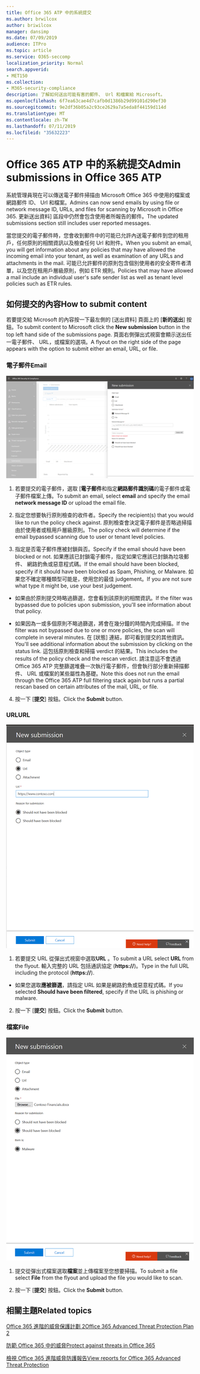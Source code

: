 ```yaml
---
title: Office 365 ATP 中的系統提交
ms.author: brwilcox
author: briwilcox
manager: dansimp
ms.date: 07/09/2019
audience: ITPro
ms.topic: article
ms.service: O365-seccomp
localization_priority: Normal
search.appverid:
- MET150
ms.collection:
- M365-security-compliance
description: 了解如何送出可能有害的郵件、 Url 和檔案給 Microsoft。
ms.openlocfilehash: 6f7ea63cae4d7cafb0d1386b29d99101d290ef30
ms.sourcegitcommit: 9e2df36b05a2c93ce2629a7a5eda8f44159d114d
ms.translationtype: MT
ms.contentlocale: zh-TW
ms.lasthandoff: 07/11/2019
ms.locfileid: "35632223"
---
```

# <a name="admin-submissions-in-office-365-atp"></a><span data-ttu-id="614c3-103">Office 365 ATP 中的系統提交</span><span class="sxs-lookup"><span data-stu-id="614c3-103">Admin submissions in Office 365 ATP</span></span>

<span data-ttu-id="614c3-104">系統管理員現在可以傳送電子郵件掃描由 Microsoft Office 365 中使用的檔案或網路郵件 ID、 Url 和檔案。</span><span class="sxs-lookup"><span data-stu-id="614c3-104">Admins can now send emails by using file or network message ID, URLs, and files for scanning by Microsoft in Office 365.</span></span> <span data-ttu-id="614c3-105">更新送出資料] 區段中仍然會包含使用者所報告的郵件。</span><span class="sxs-lookup"><span data-stu-id="614c3-105">The updated submissions section still includes user reported messages.</span></span> 

<span data-ttu-id="614c3-106">當您提交的電子郵件時，您會收到郵件中的可能已允許內送電子郵件到您的租用戶，任何原則的相關資訊以及檢查任何 Url 和附件。</span><span class="sxs-lookup"><span data-stu-id="614c3-106">When you submit an email, you will get information about any policies that may have allowed the incoming email into your tenant, as well as examination of any URLs and attachments in the mail.</span></span> <span data-ttu-id="614c3-107">可能已允許郵件的原則包含個別使用者的安全寄件者清單，以及您在租用戶層級原則，例如 ETR 規則。</span><span class="sxs-lookup"><span data-stu-id="614c3-107">Policies that may have allowed a mail include an individual user's safe sender list as well as tenant level policies such as ETR rules.</span></span> 


## <a name="how-to-submit-content"></a><span data-ttu-id="614c3-108">如何提交的內容</span><span class="sxs-lookup"><span data-stu-id="614c3-108">How to submit content</span></span>

<span data-ttu-id="614c3-109">若要提交給 Microsoft 的內容按一下最左側的 [送出資料] 頁面上的 [**新的送出**] 按鈕。</span><span class="sxs-lookup"><span data-stu-id="614c3-109">To submit content to Microsoft click the **New submission** button in the top left hand side of the submissions page.</span></span> <span data-ttu-id="614c3-110">頁面右側彈出式視窗會顯示送出任一電子郵件、 URL，或檔案的選項。</span><span class="sxs-lookup"><span data-stu-id="614c3-110">A flyout on the right side of the page appears with the option to submit either an email, URL, or file.</span></span> 

### <a name="email"></a><span data-ttu-id="614c3-111">電子郵件</span><span class="sxs-lookup"><span data-stu-id="614c3-111">Email</span></span>
![電子郵件送出範例](media/submission-flyout-email.PNG)
1. <span data-ttu-id="614c3-113">若要提交的電子郵件，選取 [**電子郵件**和指定**網路郵件識別碼**的電子郵件或電子郵件檔案上傳。</span><span class="sxs-lookup"><span data-stu-id="614c3-113">To submit an email, select **email** and specify the email **network message ID** or upload the email file.</span></span> 

2. <span data-ttu-id="614c3-114">指定您想要執行原則檢查的收件者。</span><span class="sxs-lookup"><span data-stu-id="614c3-114">Specify the recipient(s) that you would like to run the policy check against.</span></span> <span data-ttu-id="614c3-115">原則檢查會決定電子郵件是否略過掃描由於使用者或租用戶層級原則。</span><span class="sxs-lookup"><span data-stu-id="614c3-115">The policy check will determine if the email bypassed scanning due to user or tenant level policies.</span></span> 

3. <span data-ttu-id="614c3-116">指定是否電子郵件應被封鎖與否。</span><span class="sxs-lookup"><span data-stu-id="614c3-116">Specify if the email should have been blocked or not.</span></span> <span data-ttu-id="614c3-117">如果應該已封鎖電子郵件，指定如果它應該已封鎖為垃圾郵件、 網路釣魚或惡意程式碼。</span><span class="sxs-lookup"><span data-stu-id="614c3-117">If the email should have been blocked, specify if it should have been blocked as Spam, Phishing, or Malware.</span></span> <span data-ttu-id="614c3-118">如果您不確定哪種類型可能是，使用您的最佳 judgement。</span><span class="sxs-lookup"><span data-stu-id="614c3-118">If you are not sure what type it might be, use your best judgement.</span></span>  

* <span data-ttu-id="614c3-119">如果由於原則提交時略過篩選，您會看到該原則的相關資訊。</span><span class="sxs-lookup"><span data-stu-id="614c3-119">If the filter was bypassed due to policies upon submission, you'll see information about that policy.</span></span>

* <span data-ttu-id="614c3-120">如果因為一或多個原則不略過篩選，將會在幾分鐘的時間內完成掃描。</span><span class="sxs-lookup"><span data-stu-id="614c3-120">If the filter was not bypassed due to one or more policies, the scan will complete in several minutes.</span></span> <span data-ttu-id="614c3-121">在 [狀態] 連結，即可看到提交的其他資訊。</span><span class="sxs-lookup"><span data-stu-id="614c3-121">You'll see additional information about the submission by clicking on the status link.</span></span> <span data-ttu-id="614c3-122">這包括原則檢查和掃描 verdict 的結果。</span><span class="sxs-lookup"><span data-stu-id="614c3-122">This includes the results of the policy check and the rescan verdict.</span></span> <span data-ttu-id="614c3-123">請注意這不會透過 Office 365 ATP 完整篩選堆疊一次執行電子郵件，但會執行部分重新掃描郵件、 URL 或檔案的某些屬性為基礎。</span><span class="sxs-lookup"><span data-stu-id="614c3-123">Note this does not run the email through the Office 365 ATP full filtering stack again but runs a partial rescan based on certain attributes of the mail, URL, or file.</span></span> 

4. <span data-ttu-id="614c3-124">按一下 [**提交**] 按鈕。</span><span class="sxs-lookup"><span data-stu-id="614c3-124">Click the **Submit** button.</span></span>

### <a name="url"></a><span data-ttu-id="614c3-125">URL</span><span class="sxs-lookup"><span data-stu-id="614c3-125">URL</span></span>
![電子郵件送出範例](media/submission-url-flyout.png)
1. <span data-ttu-id="614c3-127">若要提交 URL 從彈出式視窗中選取**URL** 。</span><span class="sxs-lookup"><span data-stu-id="614c3-127">To submit a URL select **URL** from the flyout.</span></span> <span data-ttu-id="614c3-128">輸入完整的 URL 包括通訊協定 (**https://**)。</span><span class="sxs-lookup"><span data-stu-id="614c3-128">Type in the full URL including the protocol (**https://**).</span></span> 

* <span data-ttu-id="614c3-129">如果您選取**應被篩選**，請指定 URL 如果是網路釣魚或惡意程式碼。</span><span class="sxs-lookup"><span data-stu-id="614c3-129">If you selected **Should have been filtered**, specify if the URL is phishing or malware.</span></span>

2. <span data-ttu-id="614c3-130">按一下 [**提交**] 按鈕。</span><span class="sxs-lookup"><span data-stu-id="614c3-130">Click the **Submit** button.</span></span> 


### <a name="file"></a><span data-ttu-id="614c3-131">檔案</span><span class="sxs-lookup"><span data-stu-id="614c3-131">File</span></span>
![電子郵件送出範例](media/submission-file-flyout.PNG)
1. <span data-ttu-id="614c3-133">提交從彈出式檔案選取**檔案**並上傳檔案至您想要掃描。</span><span class="sxs-lookup"><span data-stu-id="614c3-133">To submit a file select **File** from the flyout and upload the file you would like to scan.</span></span> 

2. <span data-ttu-id="614c3-134">按一下 [**提交**] 按鈕。</span><span class="sxs-lookup"><span data-stu-id="614c3-134">Click the **Submit** button.</span></span>


## <a name="related-topics"></a><span data-ttu-id="614c3-135">相關主題</span><span class="sxs-lookup"><span data-stu-id="614c3-135">Related topics</span></span>

[<span data-ttu-id="614c3-136">Office 365 進階的威脅保護計劃 2</span><span class="sxs-lookup"><span data-stu-id="614c3-136">Office 365 Advanced Threat Protection Plan 2</span></span>](office-365-ti.md)
  
[<span data-ttu-id="614c3-137">防範 Office 365 中的威脅</span><span class="sxs-lookup"><span data-stu-id="614c3-137">Protect against threats in Office 365</span></span>](protect-against-threats.md)
  
[<span data-ttu-id="614c3-138">檢視 Office 365 進階威脅防護報告</span><span class="sxs-lookup"><span data-stu-id="614c3-138">View reports for Office 365 Advanced Threat Protection</span></span>](view-reports-for-atp.md)
  

